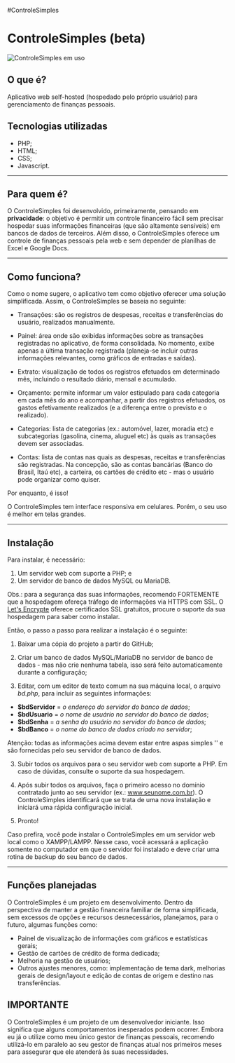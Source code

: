 #ControleSimples

# ControleSimples (beta)

![ControleSimples em uso](https://i.imgur.com/QYx8Jsd.gif)

## O que é?

Aplicativo web self-hosted (hospedado pelo próprio usuário) para gerenciamento de finanças pessoais.

## Tecnologias utilizadas

- PHP;
- HTML;
- CSS;
- Javascript.

---

## Para quem é?

O ControleSimples foi desenvolvido, primeiramente, pensando em **privacidade**: o objetivo é permitir um controle financeiro fácil sem precisar hospedar suas informações financeiras (que são altamente sensíveis) em bancos de dados de terceiros. Além disso, o ControleSimples oferece um controle de finanças pessoais pela web e sem depender de planilhas de Excel e Google Docs.

---

## Como funciona?

Como o nome sugere, o aplicativo tem como objetivo oferecer uma solução simplificada. Assim, o ControleSimples se baseia no seguinte:

- Transações: são os registros de despesas, receitas e transferências do usuário, realizados manualmente.

- Painel: área onde são exibidas informações sobre as transações registradas no aplicativo, de forma consolidada. No momento, exibe apenas a última transação registrada (planeja-se incluir outras informações relevantes, como gráficos de entradas e saídas).

- Extrato: visualização de todos os registros efetuados em determinado mês, incluindo o resultado diário, mensal e acumulado.

- Orçamento: permite informar um valor estipulado para cada categoria em cada mês do ano e acompanhar, a partir dos registros efetuados, os gastos efetivamente realizados (e a diferença entre o previsto e o realizado).

- Categorias: lista de categorias (ex.: automóvel, lazer, moradia etc) e subcategorias (gasolina, cinema, aluguel etc) às quais as transações devem ser associadas.

- Contas: lista de contas nas quais as despesas, receitas e transferências são registradas. Na concepção, são as contas bancárias (Banco do Brasil, Itaú etc), a carteira, os cartões de crédito etc - mas o usuário pode organizar como quiser.

Por enquanto, é isso!

O ControleSimples tem interface responsiva em celulares. Porém, o seu uso é melhor em telas grandes.

---

## Instalação

Para instalar, é necessário:

1. Um servidor web com suporte a PHP; e
2. Um servidor de banco de dados MySQL ou MariaDB.

Obs.: para a segurança das suas informações, recomendo FORTEMENTE que a hospedagem ofereça tráfego de informações via HTTPS com SSL. O [Let's Encrypte](https://letsencrypt.org/) oferece certificados SSL gratuitos, procure o suporte da sua hospedagem para saber como instalar.

Então, o passo a passo para realizar a instalação é o seguinte:

1. Baixar uma cópia do projeto a partir do GitHub;

1. Criar um banco de dados MySQL/MariaDB no servidor de banco de dados - mas não crie nenhuma tabela, isso será feito automaticamente durante a configuração;

1. Editar, com um editor de texto comum na sua máquina local, o arquivo _bd.php_, para incluir as seguintes informações:

- **$bdServidor** = _o endereço do servidor do banco de dados_;
- **$bdUsuario** = _o nome de usuário no servidor do banco de dados_;
- **$bdSenha** = _a senha do usuário no servidor do banco de dados_;
- **$bdBanco** = _o nome do banco de dados criado no servidor_;

Atenção: todas as informações acima devem estar entre aspas simples '' e são fornecidas pelo seu servidor de banco de dados.

3. Subir todos os arquivos para o seu servidor web com suporte a PHP. Em caso de dúvidas, consulte o suporte da sua hospedagem.

4. Após subir todos os arquivos, faça o primeiro acesso no domínio contratado junto ao seu servidor (ex.: www.seunome.com.br). O ControleSimples identificará que se trata de uma nova instalação e iniciará uma rápida configuração inicial.

5. Pronto!

Caso prefira, você pode instalar o ControleSimples em um servidor web local como o XAMPP/LAMPP. Nesse caso, você acessará a aplicação somente no computador em que o servidor foi instalado e deve criar uma rotina de backup do seu banco de dados.

---

## Funções planejadas

O ControleSimples é um projeto em desenvolvimento. Dentro da perspectiva de manter a gestão financeira familiar de forma simplificada, sem excessos de opções e recursos desnecessários, planejamos, para o futuro, algumas funções como:

- Painel de visualização de informações com gráficos e estatísticas gerais;
- Gestão de cartões de crédito de forma dedicada;
- Melhoria na gestão de usuários;
- Outros ajustes menores, como: implementação de tema dark, melhorias gerais de design/layout e edição de contas de origem e destino nas transferências.

## IMPORTANTE

O ControleSimples é um projeto de um desenvolvedor iniciante. Isso significa que alguns comportamentos inesperados podem ocorrer. Embora eu já o utilize como meu único gestor de finanças pessoais, recomendo utilizá-lo em paralelo ao seu gestor de finanças atual nos primeiros meses para assegurar que ele atenderá às suas necessidades.
